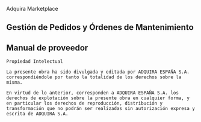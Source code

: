 Adquira Marketplace

## Gestión de Pedidos y Órdenes de Mantenimiento

## Manual de proveedor



```
Propiedad Intelectual

La presente obra ha sido divulgada y editada por ADQUIRA ESPAÑA S.A. correspondiéndole por tanto la totalidad de los derechos sobre la misma.

En virtud de lo anterior, corresponden a ADQUIRA ESPAÑA S.A. los derechos de explotación sobre la presente obra en cualquier forma, y en particular los derechos de reproducción, distribución y transformación que no podrán ser realizadas sin autorización expresa y escrita de ADQUIRA S.A.
```